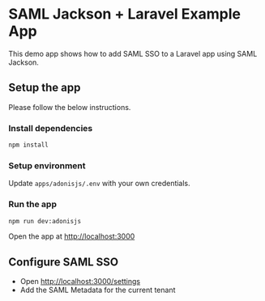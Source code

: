 # SAML Jackson + Laravel Example App

This demo app shows how to add SAML SSO to a Laravel app using SAML Jackson.

## Setup the app

Please follow the below instructions.

### Install dependencies

```bash
npm install
```

### Setup environment

Update `apps/adonisjs/.env` with your own credentials.

### Run the app

```bash
npm run dev:adonisjs
```

Open the app at [http://localhost:3000](http://localhost:3000)

## Configure SAML SSO

-   Open [http://localhost:3000/settings](http://localhost:3000/settings)
-   Add the SAML Metadata for the current tenant
